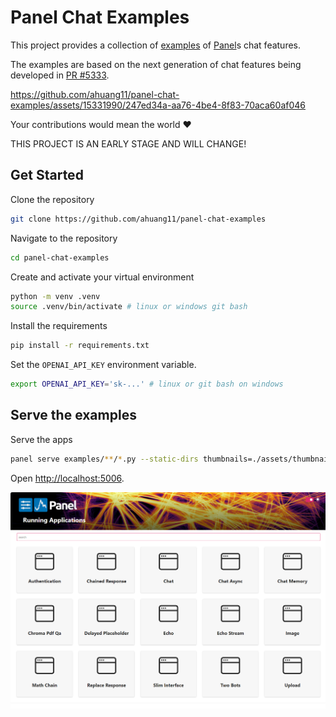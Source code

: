 # Panel Chat Examples

This project provides a collection of [examples](examples) of [Panel](https://panel.holoviz.org/)s
chat features.

The examples are based on the next generation of chat features being developed in [PR #5333](https://github.com/holoviz/panel/pull/5333).

https://github.com/ahuang11/panel-chat-examples/assets/15331990/247ed34a-aa76-4be4-8f83-70aca60af046

Your contributions would mean the world ❤️

THIS PROJECT IS AN EARLY STAGE AND WILL CHANGE!

## Get Started

Clone the repository

```bash
git clone https://github.com/ahuang11/panel-chat-examples
```

Navigate to the repository

```bash
cd panel-chat-examples
```

Create and activate your virtual environment

```bash
python -m venv .venv
source .venv/bin/activate # linux or windows git bash
```

Install the requirements

```bash
pip install -r requirements.txt
```

Set the `OPENAI_API_KEY` environment variable.

```bash
export OPENAI_API_KEY='sk-...' # linux or git bash on windows
```

## Serve the examples

Serve the apps

```bash
panel serve examples/**/*.py --static-dirs thumbnails=./assets/thumbnails --autoreload # linux
```

Open [http://localhost:5006](http://localhost:5006).

![Panel Index Page](assets/images/panel-chat-examples-index-page.png)